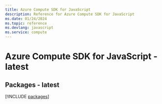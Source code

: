 ```yaml
---
title: Azure Compute SDK for JavaScript
description: Reference for Azure Compute SDK for JavaScript
ms.date: 01/24/2024
ms.topic: reference
ms.devlang: javascript
ms.service: compute
---
```

# Azure Compute SDK for JavaScript - latest
## Packages - latest
[!INCLUDE [packages](compute-index.md)]